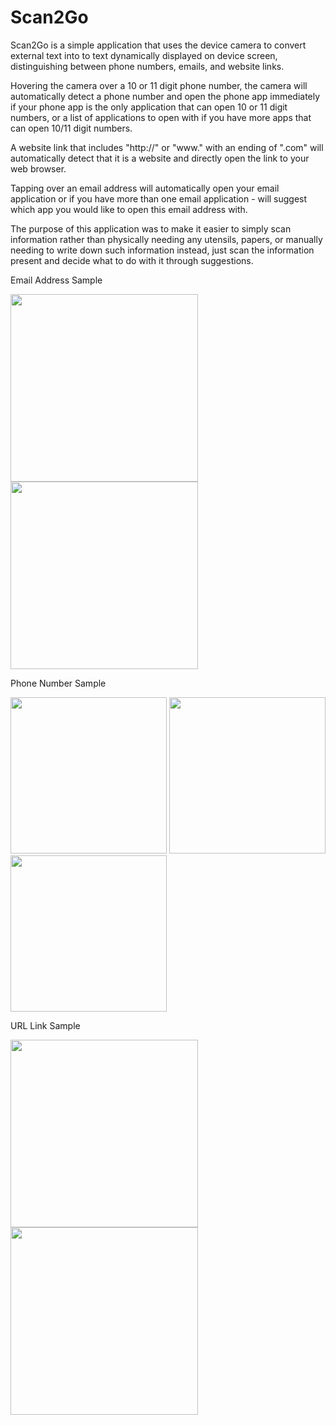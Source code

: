 # Scan2Go
Scan2Go is a simple application that uses the device camera to convert external text into to text dynamically displayed on device screen, distinguishing between phone numbers, emails, and website links.

Hovering the camera over a 10 or 11 digit phone number, the camera will automatically detect a phone number and open the phone app immediately if your phone app is the only application that can open 10 or 11 digit numbers, or a list of applications to open with if you have more apps that can open 10/11 digit numbers.

A website link that includes "http://" or "www." with an ending of ".com" will automatically detect that it is a website and directly open the link to your web browser.

Tapping over an email address will automatically open your email application or if you have more than one email application - will suggest which app you would like to open this email address with.

The purpose of this application was to make it easier to simply scan information rather than physically needing any utensils, papers, or manually needing to write down such information instead, just scan the information present and decide what to do with it through suggestions. 

Email Address Sample
<p float="left">
  <img src="/app/Screenshot_20190313-213603.png" width="300" />
  <img src="/app/Screenshot_20190313-213709.png" width="300" /> 
</p>

Phone Number Sample
<p float="left">
<img src="app/Screenshot_20190313-213839.png" width="250" />
<img src="app/Screenshot_20190313-213847.png" width="250" /> 
<img src="app/Screenshot_20190313-213855.png" width="250" /> 
</p>

URL Link Sample
<p float="left">
<img src="app/Screenshot_20190313-214112.png" width="300" /> 
<img src="app/Screenshot_20190313-214125.png" width="300" /> 
</p>
